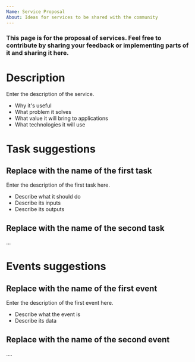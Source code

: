 ```yaml
---
Name: Service Proposal
About: Ideas for services to be shared with the community
---
```


### This page is for the proposal of services. Feel free to contribute by sharing your feedback or implementing parts of it and sharing it here.

# Description

Enter the description of the service.
- Why it's useful
- What problem it solves
- What value it will bring to applications
- What technologies it will use

# Task suggestions

## Replace with the name of the first task

Enter the description of the first task here.
- Describe what it should do
- Describe its inputs
- Describe its outputs

## Replace with the name of the second task

...

# Events suggestions

## Replace with the name of the first event

Enter the description of the first event here.
- Describe what the event is 
- Describe its data

## Replace with the name of the second event

....

